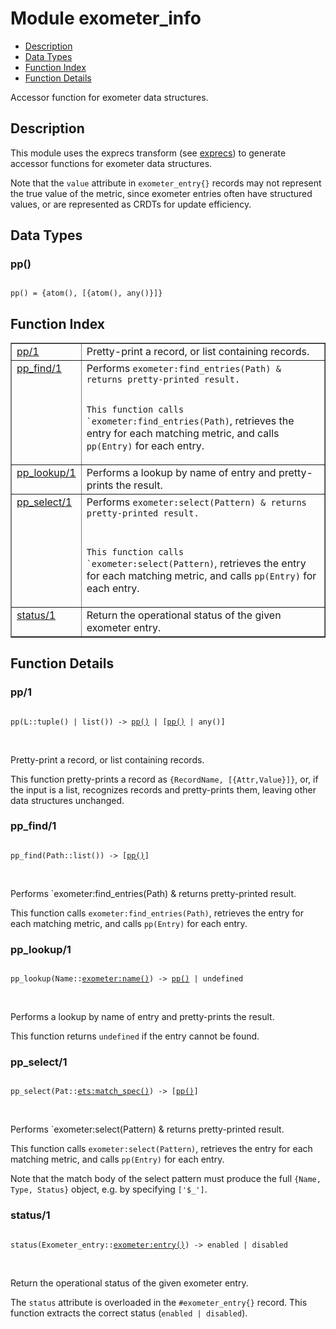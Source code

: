 

# Module exometer_info #
* [Description](#description)
* [Data Types](#types)
* [Function Index](#index)
* [Function Details](#functions)

Accessor function for exometer data structures.

<a name="description"></a>

## Description ##

This module uses the exprecs transform (see [exprecs](https://github.com/uwiger/parse_trans/tree/master/doc/exprecs.md))
to generate accessor functions for exometer data structures.

Note that the `value` attribute in `exometer_entry{}` records may not
represent the true value of the metric, since exometer entries often
have structured values, or are represented as CRDTs for update efficiency.

<a name="types"></a>

## Data Types ##




### <a name="type-pp">pp()</a> ###


<pre><code>
pp() = {atom(), [{atom(), any()}]}
</code></pre>

<a name="index"></a>

## Function Index ##


<table width="100%" border="1" cellspacing="0" cellpadding="2" summary="function index"><tr><td valign="top"><a href="#pp-1">pp/1</a></td><td>Pretty-print a record, or list containing records.</td></tr><tr><td valign="top"><a href="#pp_find-1">pp_find/1</a></td><td>Performs <code>exometer:find_entries(Path) & returns pretty-printed result.

This function calls `exometer:find_entries(Path)</code>, retrieves the entry
for each matching metric, and calls <code>pp(Entry)</code> for each entry.</td></tr><tr><td valign="top"><a href="#pp_lookup-1">pp_lookup/1</a></td><td>Performs a lookup by name of entry and pretty-prints the result.</td></tr><tr><td valign="top"><a href="#pp_select-1">pp_select/1</a></td><td>Performs <code>exometer:select(Pattern) & returns pretty-printed result.

This function calls `exometer:select(Pattern)</code>, retrieves the entry
for each matching metric, and calls <code>pp(Entry)</code> for each entry.</td></tr><tr><td valign="top"><a href="#status-1">status/1</a></td><td>Return the operational status of the given exometer entry.</td></tr></table>


<a name="functions"></a>

## Function Details ##

<a name="pp-1"></a>

### pp/1 ###

<pre><code>
pp(L::tuple() | list()) -&gt; <a href="#type-pp">pp()</a> | [<a href="#type-pp">pp()</a> | any()]
</code></pre>
<br />

Pretty-print a record, or list containing records.

This function pretty-prints a record as `{RecordName, [{Attr,Value}]}`,
or, if the input is a list, recognizes records and pretty-prints them,
leaving other data structures unchanged.

<a name="pp_find-1"></a>

### pp_find/1 ###

<pre><code>
pp_find(Path::list()) -&gt; [<a href="#type-pp">pp()</a>]
</code></pre>
<br />

Performs `exometer:find_entries(Path) & returns pretty-printed result.

This function calls `exometer:find_entries(Path)`, retrieves the entry
for each matching metric, and calls `pp(Entry)` for each entry.

<a name="pp_lookup-1"></a>

### pp_lookup/1 ###

<pre><code>
pp_lookup(Name::<a href="exometer.md#type-name">exometer:name()</a>) -&gt; <a href="#type-pp">pp()</a> | undefined
</code></pre>
<br />

Performs a lookup by name of entry and pretty-prints the result.

This function returns `undefined` if the entry cannot be found.

<a name="pp_select-1"></a>

### pp_select/1 ###

<pre><code>
pp_select(Pat::<a href="ets.md#type-match_spec">ets:match_spec()</a>) -&gt; [<a href="#type-pp">pp()</a>]
</code></pre>
<br />

Performs `exometer:select(Pattern) & returns pretty-printed result.

This function calls `exometer:select(Pattern)`, retrieves the entry
for each matching metric, and calls `pp(Entry)` for each entry.

Note that the match body of the select pattern must produce the full
`{Name, Type, Status}` object, e.g. by specifying `['$_']`.

<a name="status-1"></a>

### status/1 ###

<pre><code>
status(Exometer_entry::<a href="exometer.md#type-entry">exometer:entry()</a>) -&gt; enabled | disabled
</code></pre>
<br />

Return the operational status of the given exometer entry.

The `status` attribute is overloaded in the `#exometer_entry{}` record.
This function extracts the correct status (`enabled | disabled`).

